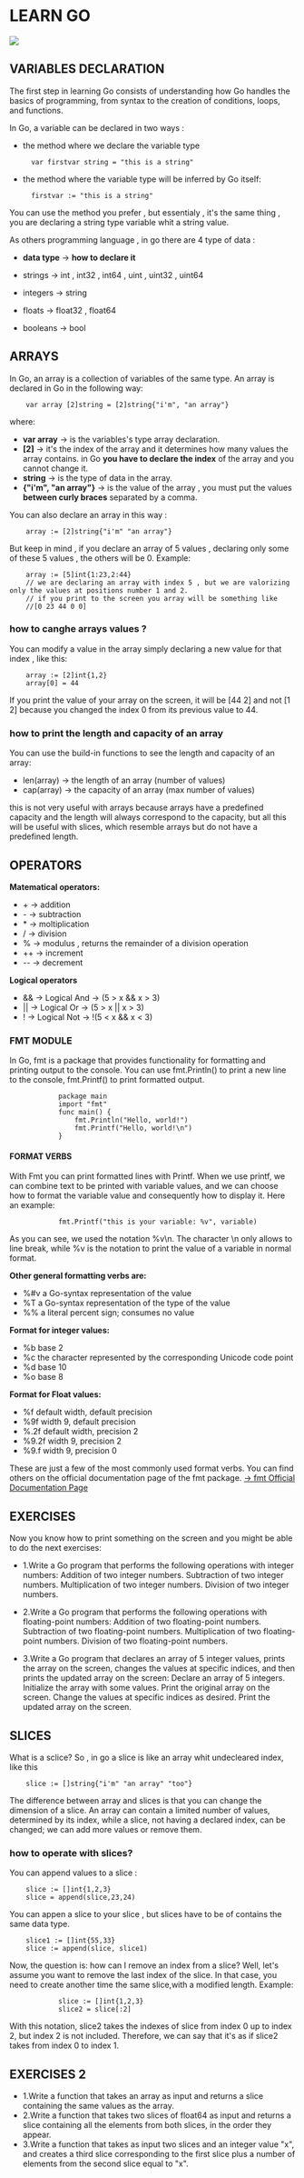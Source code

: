 # LEARN GO  
![](https://www.filepicker.io/api/file/O8dz87hXSheB05h3nO4M)
## **VARIABLES DECLARATION**
The first step in learning Go consists of understanding how Go handles the basics of programming, from syntax to the creation of conditions, loops, and functions.

In Go, a variable can be declared in two ways :
- the method where we declare the variable type

        var firstvar string = "this is a string"

- the method where the variable type will be inferred by Go itself:

        firstvar := "this is a string" 

You can use the method you prefer , but essentialy , it's the same thing , you are declaring a string type variable whit a string value.

As others programming language , in go there are 4 type of data :

- **data type** -> **how to declare it**

- strings -> int , int32 , int64 , uint , uint32 , uint64 
- integers -> string
- floats -> float32 , float64
- booleans -> bool 

## **ARRAYS**

In Go, an array is a collection of variables of the same type.
An array is declared in Go in the following way:

        var array [2]string = [2]string{"i'm", "an array"}

where:

- **var array** -> is the variables's type array declaration.
- **[2]** -> it's the index of the array and it determines how many values the array contains. in Go **you have to declare the index** of the array and you cannot change it.
- **string** -> is the type of data in the array.
- **{"i'm", "an array"}** -> is the value of the array , you must put the values **between curly braces** separated by a comma. 

You can also declare an array in this way :

        array := [2]string{"i'm" "an array"}

But keep in mind , if you declare an array of 5 values , declaring only some of these 5 values , the others will be 0.
Example:

        array := [5]int{1:23,2:44}
        // we are declaring an array with index 5 , but we are valorizing only the values at positions number 1 and 2.
        // if you print to the screen you array will be something like
        //[0 23 44 0 0]

### **how to canghe arrays values ?**

You can modify a value in the array simply declaring a new value for that index , like this: 

        array := [2]int{1,2}
        array[0] = 44
If you print the value of your array on the screen, it will be [44 2] and not [1 2] because you changed the index 0 from its previous value to 44.

### **how to print the length and capacity of an array**

You can use the build-in functions to see the length and capacity of an array:
- len(array) -> the length of an array (number of values)
- cap(array) -> the capacity of an array (max number of values)

this is not very useful with arrays because arrays have a predefined capacity and the length will always correspond to the capacity, but all this will be useful with slices, which resemble arrays but do not have a predefined length.

## **OPERATORS** 
**Matematical operators:**
- \+ -> addition
- \- -> subtraction
- \* -> moltiplication
- / -> division
- % -> modulus , returns the remainder of a division operation 
- ++ -> increment 
- \-- -> decrement

**Logical operators**

- && -> Logical And -> (5 > x && x > 3) 
- || -> Logical Or  -> (5 > x || x > 3)
- !  -> Logical Not -> !(5 < x && x < 3)


### **FMT MODULE**
In Go, fmt is a package that provides functionality for formatting and printing output to the console. You can use fmt.Println() to print a new line to the console, fmt.Printf() to print formatted output.

                package main
                import "fmt"
                func main() {
                    fmt.Println("Hello, world!")
                    fmt.Printf("Hello, world!\n")
                }
#### **FORMAT VERBS**

With Fmt you can print formatted lines with Printf.
When we use printf, we can combine text to be printed with variable values, and we can choose how to format the variable value and consequently how to display it.
Here an example:

                fmt.Printf("this is your variable: %v", variable)

As you can see, we used the notation %v\n. The character \n only allows to line break, while %v is the notation to print the value of a variable in normal format.

**Other general formatting verbs are:**

- %#v	a Go-syntax representation of the value
- %T	a Go-syntax representation of the type of the value
- %%	a literal percent sign; consumes no value

**Format for integer values:**

- %b	base 2 
- %c	the character represented by the corresponding Unicode code point
- %d	base 10  
- %o	base 8  

**Format for Float values:**

- %f     default width, default precision
- %9f    width 9, default precision
- %.2f   default width, precision 2
- %9.2f  width 9, precision 2
- %9.f   width 9, precision 0

These are just a few of the most commonly used format verbs. You can find others on the official documentation page of the fmt package.
[-> fmt Official Documentation Page](https://pkg.go.dev/fmt)

## **EXERCISES**

Now you know how to print something on the screen and you might be able to do the next exercises:

- 1.Write a Go program that performs the following operations with integer numbers:
Addition of two integer numbers.
Subtraction of two integer numbers.
Multiplication of two integer numbers.
Division of two integer numbers.

- 2.Write a Go program that performs the following operations with floating-point numbers:
Addition of two floating-point numbers.
Subtraction of two floating-point numbers.
Multiplication of two floating-point numbers.
Division of two floating-point numbers.

- 3.Write a Go program that declares an array of 5 integer values, prints the array on the screen, changes the values at specific indices, and then prints the updated array on the screen:
Declare an array of 5 integers.
Initialize the array with some values.
Print the original array on the screen.
Change the values at specific indices as desired.
Print the updated array on the screen.


## **SLICES**

What is a sclice? 
So , in go a slice is like an array whit undecleared index, like this 

        slice := []string{"i'm" "an array" "too"}

The difference between array and slices is that you can change the dimension of a slice.
An array can contain a limited number of values, determined by its index, while a slice, not having a declared index, can be changed; we can add more values or remove them.

### **how to operate with slices?**

You can append values to a slice :

        slice := []int{1,2,3}
        slice = append(slice,23,24)

You can appen a slice to your slice , but slices have to be of contains the same data type.

        slice1 := []int{55,33}
        slice := append(slice, slice1)

Now, the question is: how can I remove an index from a slice?
Well, let's assume you want to remove the last index of the slice. In that case, you need to create another time the same slice,with a modified length.
Example:
               
                slice := []int{1,2,3}
                slice2 = slice[:2]

With this notation, slice2 takes the indexes of slice from index 0 up to index 2, but index 2 is not included. Therefore, we can say that it's as if slice2 takes from index 0 to index 1. 

## **EXERCISES 2**

- 1.Write a function that takes an array as input and returns a slice containing the same values as the array.
- 2.Write a function that takes two slices of float64 as input and returns a slice containing all the elements from both slices, in the order they appear.
- 3.Write a function that takes as input two slices and an integer value "x", and creates a third slice corresponding to the first slice plus a number of elements from the second slice equal to "x".